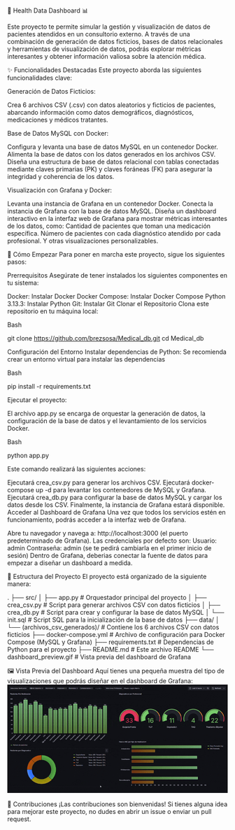 🏥 Health Data Dashboard 📊

Este proyecto te permite simular la gestión y visualización de datos de pacientes atendidos en un consultorio externo. A través de una combinación de generación de datos ficticios, bases de datos relacionales y herramientas de visualización de datos, podrás explorar métricas interesantes y obtener información valiosa sobre la atención médica.

✨ Funcionalidades Destacadas
Este proyecto aborda las siguientes funcionalidades clave:

Generación de Datos Ficticios:

Crea 6 archivos CSV (.csv) con datos aleatorios y ficticios de pacientes, abarcando información como datos demográficos, diagnósticos, medicaciones y médicos tratantes.

Base de Datos MySQL con Docker:

Configura y levanta una base de datos MySQL en un contenedor Docker.
Alimenta la base de datos con los datos generados en los archivos CSV.
Diseña una estructura de base de datos relacional con tablas conectadas mediante claves primarias (PK) y claves foráneas (FK) para asegurar la integridad y coherencia de los datos.

Visualización con Grafana y Docker:

Levanta una instancia de Grafana en un contenedor Docker.
Conecta la instancia de Grafana con la base de datos MySQL.
Diseña un dashboard interactivo en la interfaz web de Grafana para mostrar métricas interesantes de los datos, como:
Cantidad de pacientes que toman una medicación específica.
Número de pacientes con cada diagnóstico atendido por cada profesional.
Y otras visualizaciones personalizables.


🚀 Cómo Empezar
Para poner en marcha este proyecto, sigue los siguientes pasos:

Prerrequisitos
Asegúrate de tener instalados los siguientes componentes en tu sistema:

Docker: Instalar Docker
Docker Compose: Instalar Docker Compose
Python 3.13.3: Instalar Python
Git: Instalar Git
Clonar el Repositorio
Clona este repositorio en tu máquina local:

Bash

git clone https://github.com/brezsosa/Medical_db.git
cd Medical_db

Configuración del Entorno
Instalar dependencias de Python:
Se recomienda crear un entorno virtual para instalar las dependencias

Bash

pip install -r requirements.txt

Ejecutar el proyecto:

El archivo app.py se encarga de orquestar la generación de datos, la configuración de la base de datos y el levantamiento de los servicios Docker.

Bash

python app.py

Este comando realizará las siguientes acciones:

Ejecutará crea_csv.py para generar los archivos CSV.
Ejecutará docker-compose up -d para levantar los contenedores de MySQL y Grafana.
Ejecutará crea_db.py para configurar la base de datos MySQL y cargar los datos desde los CSV.
Finalmente, la instancia de Grafana estará disponible.
Acceder al Dashboard de Grafana
Una vez que todos los servicios estén en funcionamiento, podrás acceder a la interfaz web de Grafana.

Abre tu navegador y navega a: http://localhost:3000 (el puerto predeterminado de Grafana).
Las credenciales por defecto son:
Usuario: admin
Contraseña: admin (se te pedirá cambiarla en el primer inicio de sesión)
Dentro de Grafana, deberias conectar la fuente de datos para empezar a diseñar un dashboard a medida.

📂 Estructura del Proyecto
El proyecto está organizado de la siguiente manera:

.
├── src/
│   ├── app.py                     # Orquestador principal del proyecto
│   ├── crea_csv.py                # Script para generar archivos CSV con datos ficticios
│   ├── crea_db.py                 # Script para crear y configurar la base de datos MySQL
│   └── init.sql                   # Script SQL para la inicialización de la base de datos
├── data/
│   └── (archivos_csv_generados)/  # Contiene los 6 archivos CSV con datos ficticios
├── docker-compose.yml             # Archivo de configuración para Docker Compose (MySQL y Grafana)
├── requirements.txt               # Dependencias de Python para el proyecto
├── README.md                      # Este archivo README
└── dashboard_preview.gif          # Vista previa del dashboard de Grafana

🖼️ Vista Previa del Dashboard
Aquí tienes una pequeña muestra del tipo de visualizaciones que podrás diseñar en el dashboard de Grafana:
![Dashboard Preview](Medical_Dash_preview.gif)

🤝 Contribuciones
¡Las contribuciones son bienvenidas! Si tienes alguna idea para mejorar este proyecto, no dudes en abrir un issue o enviar un pull request.
